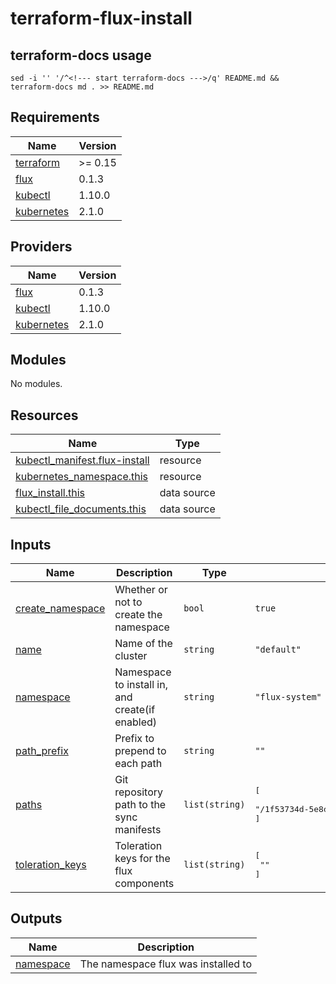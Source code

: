 # terraform-flux-install

## terraform-docs usage

`sed -i '' '/^<!--- start terraform-docs --->/q' README.md && terraform-docs md . >> README.md`

<!--- start terraform-docs --->
## Requirements

| Name | Version |
|------|---------|
| <a name="requirement_terraform"></a> [terraform](#requirement\_terraform) | >= 0.15 |
| <a name="requirement_flux"></a> [flux](#requirement\_flux) | 0.1.3 |
| <a name="requirement_kubectl"></a> [kubectl](#requirement\_kubectl) | 1.10.0 |
| <a name="requirement_kubernetes"></a> [kubernetes](#requirement\_kubernetes) | 2.1.0 |

## Providers

| Name | Version |
|------|---------|
| <a name="provider_flux"></a> [flux](#provider\_flux) | 0.1.3 |
| <a name="provider_kubectl"></a> [kubectl](#provider\_kubectl) | 1.10.0 |
| <a name="provider_kubernetes"></a> [kubernetes](#provider\_kubernetes) | 2.1.0 |

## Modules

No modules.

## Resources

| Name | Type |
|------|------|
| [kubectl_manifest.flux-install](https://registry.terraform.io/providers/gavinbunney/kubectl/1.10.0/docs/resources/manifest) | resource |
| [kubernetes_namespace.this](https://registry.terraform.io/providers/hashicorp/kubernetes/2.1.0/docs/resources/namespace) | resource |
| [flux_install.this](https://registry.terraform.io/providers/fluxcd/flux/0.1.3/docs/data-sources/install) | data source |
| [kubectl_file_documents.this](https://registry.terraform.io/providers/gavinbunney/kubectl/1.10.0/docs/data-sources/file_documents) | data source |

## Inputs

| Name | Description | Type | Default | Required |
|------|-------------|------|---------|:--------:|
| <a name="input_create_namespace"></a> [create\_namespace](#input\_create\_namespace) | Whether or not to create the namespace | `bool` | `true` | no |
| <a name="input_name"></a> [name](#input\_name) | Name of the cluster | `string` | `"default"` | no |
| <a name="input_namespace"></a> [namespace](#input\_namespace) | Namespace to install in, and create(if enabled) | `string` | `"flux-system"` | no |
| <a name="input_path_prefix"></a> [path\_prefix](#input\_path\_prefix) | Prefix to prepend to each path | `string` | `""` | no |
| <a name="input_paths"></a> [paths](#input\_paths) | Git repository path to the sync manifests | `list(string)` | <pre>[<br>  "/1f53734d-5e8d-4561-b9f2-b409499d098a/08cb5802-f420-4366-b7ea-ed1a5aa5307e"<br>]</pre> | no |
| <a name="input_toleration_keys"></a> [toleration\_keys](#input\_toleration\_keys) | Toleration keys for the flux components | `list(string)` | <pre>[<br>  ""<br>]</pre> | no |

## Outputs

| Name | Description |
|------|-------------|
| <a name="output_namespace"></a> [namespace](#output\_namespace) | The namespace flux was installed to |
